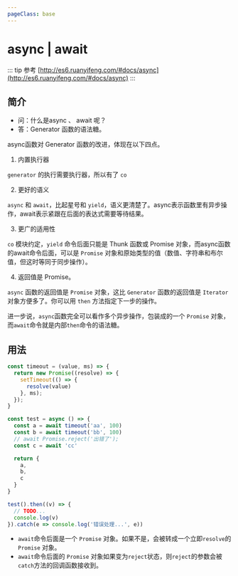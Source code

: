 ```yaml
---
pageClass: base
---
```


# async | await

::: tip 参考
[http://es6.ruanyifeng.com/#docs/async](http://es6.ruanyifeng.com/#docs/async)
:::

## 简介
* 问：什么是async 、 await 呢？
* 答：Generator 函数的语法糖。


async函数对 Generator 函数的改进，体现在以下四点。

1. 内置执行器

`generator` 的执行需要执行器，所以有了 `co`

2. 更好的语义

`async` 和 `await`，比起星号和 `yield`，语义更清楚了。async表示函数里有异步操作，await表示紧跟在后面的表达式需要等待结果。

3. 更广的适用性

`co` 模块约定，`yield` 命令后面只能是 Thunk 函数或 Promise 对象，而async函数的await命令后面，可以是 `Promise` 对象和原始类型的值（数值、字符串和布尔值，但这时等同于同步操作）。

4. 返回值是 Promise。

`async` 函数的返回值是 `Promise` 对象，这比 `Generator` 函数的返回值是 `Iterator` 对象方便多了。你可以用 `then` 方法指定下一步的操作。

进一步说，`async`函数完全可以看作多个异步操作，包装成的一个 `Promise` 对象，而`await`命令就是内部`then`命令的语法糖。

## 用法
```js
const timeout = (value, ms) => {
  return new Promise((resolve) => {
    setTimeout(() => {
      resolve(value)
    }, ms);
  });
}

const test = async () => {
  const a = await timeout('aa', 100)
  const b = await timeout('bb', 100)
  // await Promise.reject('出错了');
  const c = await 'cc'

  return {
    a,
    b,
    c
  }
}

test().then((v) => {
  // TODO...
  console.log(v)
}).catch(e => console.log('错误处理...', e))
```
* `await`命令后面是一个 `Promise` 对象。如果不是，会被转成一个立即`resolve`的 `Promise` 对象。
* `await`命令后面的 `Promise` 对象如果变为`reject`状态，则`reject`的参数会被`catch`方法的回调函数接收到。
